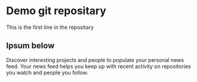 # Demo git repositary

This is the first line in the repositary


## Ipsum below 

Discover interesting projects and people to populate your personal news feed.
Your news feed helps you keep up with recent activity on repositories you watch and people you follow.



